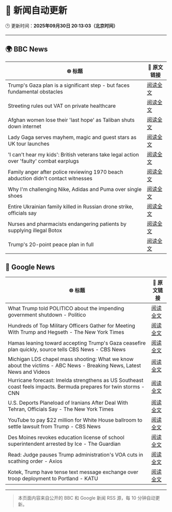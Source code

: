 # 🧠 新闻自动更新

🕒 更新时间：**2025年09月30日 20:13:03（北京时间）**

---

## 🌍 BBC News

| 🌐 标题 | 🔗 原文链接 |
|--------|-------------|
| Trump's Gaza plan is a significant step - but faces fundamental obstacles | [阅读全文](https://www.bbc.com/news/articles/cy4r1xjy90ko?at_medium=RSS&at_campaign=rss) |
| Streeting rules out VAT on private healthcare | [阅读全文](https://www.bbc.com/news/articles/c0knr2dmn4mo?at_medium=RSS&at_campaign=rss) |
| Afghan women lose their 'last hope' as Taliban shuts down internet | [阅读全文](https://www.bbc.com/news/articles/c98dmq03n92o?at_medium=RSS&at_campaign=rss) |
| Lady Gaga serves mayhem, magic and guest stars as UK tour launches | [阅读全文](https://www.bbc.com/news/articles/cn829pjr2mpo?at_medium=RSS&at_campaign=rss) |
| 'I can't hear my kids': British veterans take legal action over 'faulty' combat earplugs | [阅读全文](https://www.bbc.com/news/articles/ce84e4egp38o?at_medium=RSS&at_campaign=rss) |
| Family anger after police reviewing 1970 beach abduction didn't contact witnesses | [阅读全文](https://www.bbc.com/news/articles/c1ed4g1q52no?at_medium=RSS&at_campaign=rss) |
| Why I'm challenging Nike, Adidas and Puma over single shoes | [阅读全文](https://www.bbc.com/news/articles/cewnje717rqo?at_medium=RSS&at_campaign=rss) |
| Entire Ukrainian family killed in Russian drone strike, officials say | [阅读全文](https://www.bbc.com/news/articles/cdxqdpgznzeo?at_medium=RSS&at_campaign=rss) |
| Nurses and pharmacists endangering patients by supplying illegal Botox | [阅读全文](https://www.bbc.com/news/articles/cn82z3grpd3o?at_medium=RSS&at_campaign=rss) |
| Trump's 20-point peace plan in full | [阅读全文](https://www.bbc.com/news/articles/c70155nked7o?at_medium=RSS&at_campaign=rss) |

## 📰 Google News

| 🌐 标题 | 🔗 原文链接 |
|--------|-------------|
| What Trump told POLITICO about the impending government shutdown - Politico | [阅读全文](https://news.google.com/rss/articles/CBMitAFBVV95cUxOX2VWRVpTNGJxNUlzNWc2Z3g1amxfQS1aRnNRb2V6UERvQTV3b285RlMwQmNuVzB4QloxQ1RsVFJjTDk2blBpYk9ERE51ZXBMN0xFNTlyUE1LTHBXSnNpUm1kOU14ZkRDaVM2LU9qcnlQYTVqYWJEcnU1NjA2akxkUXY1YWQ0RWxKeG1KaWxuYzRER1Q1YjA4SER4RlFJS3plUWtBbVcxV1h2S1JQVjVfTXBaU3c?oc=5) |
| Hundreds of Top Military Officers Gather for Meeting With Trump and Hegseth - The New York Times | [阅读全文](https://news.google.com/rss/articles/CBMiiwFBVV95cUxPZHZHVFluUEwtUDNXU0p4eHdRb3RRYWc0TW9MOW9xU0I0QlVqUC1rX3U5UEp6OGEzUDFVYkMxZkdGTlZfeDhhLUJENzA5YnFYcGhydjBXT1RoNWQtQWlkNFVHZWl2QUtGYjhva0pFS0NqaFFHc3MtYlBSX25HUzZVNnpwalZEQWh4NG9J?oc=5) |
| Hamas leaning toward accepting Trump's Gaza ceasefire plan quickly, source tells CBS News - CBS News | [阅读全文](https://news.google.com/rss/articles/CBMimwFBVV95cUxNc0tTU2NDTjRJZ01GcEQ0Tm9YaWV4MnlKa3lUQnhueEVLSlk3SkxoVzlaVmhoSmZIMHBKaUVEdE5VYlVzejFvNnM3eF9ueHktTDVvV1VHNi1wWnA5MEdMVS1IMmdxZDhBZzRuMVVrb3Q0VTlTVFFweFJEaWd3SEtlSll4VHlBMHJxcjFnRUw4ZkI4SllvMlVMU3c2Z9IBoAFBVV95cUxNZzVxbjNBX3V4dHRvRU50VU14YTBHb3Y0S20tQ3gzY3RnUFIyQUVVd2hYY1BOaHhvaFl5LXJsc3RmdTA5RzcyMVF3LWppY1NBbmpLbUNrd0dESWdIYzdYOVExVThNbHJrX2F3bGg5STV2SUx6aUZIUDR1NVM5b0JORG9Na2V0ZFV5N1IzbnZYVG1NWHJQX0Jfb1lTX0FzQ2xJ?oc=5) |
| Michigan LDS chapel mass shooting: What we know about the victims - ABC News - Breaking News, Latest News and Videos | [阅读全文](https://news.google.com/rss/articles/CBMijwFBVV95cUxQZ1lqSVhIS2JkWnVJTk82QWpRMEVDdWpXaHF6VEFvVjNiZWtDWFlRR3VIR1NsUkFpUnRWaUUzRGM0N2ZxTEx2aG14dDJQVno3Uk9jT3dVT3RXQks3NGpaTXRvTnR6LXczenhHaHdfa0JJaGVScktDUHRNM0JMUUpaTHdzSWFZNWdhWDZhbDdiMNIBlAFBVV95cUxQdzN5WENaeXZuY1RnZ1J6VFlxVDdfWGpJTnltcEZxY0FoREgteXVlZV9HckJEWUZua213RzFDZ0J6dGNoU2szTk83TkpSd0kwN1gtXzJqNFY5LUl1QlZ6VC1qeUUtZzY2ZlZ1S2dpTEktS083N0JFNzlxZ081RnA0cTRFTkoxdVdnY2RYeU5rN2JNbEJB?oc=5) |
| Hurricane forecast: Imelda strengthens as US Southeast coast feels impacts. Bermuda prepares for twin storms - CNN | [阅读全文](https://news.google.com/rss/articles/CBMingFBVV95cUxQYWV0RGJXNkpoOGNsQ0pyVHg5WVBsVzdBbnpkRFhCdGZJenh1M1E2LTlmRnFseENmTHRBUkpYZjh5Sm1FV044LU9Za19sYjE4TWpOOVRtaFZYY0J1ckFVdl9DaHptald6Z1J6YXR2bzRqbThvSDJuOVRKbkFJdkRySEVTS2w4UHpScThXSE9aMURlVzA0a3ptMTRhbndmQQ?oc=5) |
| U.S. Deports Planeload of Iranians After Deal With Tehran, Officials Say - The New York Times | [阅读全文](https://news.google.com/rss/articles/CBMiiwFBVV95cUxPOVZ5cTRiUGFSNWVvTHNBMy1oVHhtcFdSRlcwUHZCQTI1V3FPcGVLZklfOFZxbjVydENkODFzNV9DNHFvLThxS3JuQzI5amxCeEd5Y0tmTDhZN2xVSGR2dEU2RmVMdnNvY292N3VpUUFXMXpBVDRTeGZIa1NzZnc0YjRhSFQzbW90YVlz?oc=5) |
| YouTube to pay $22 million for White House ballroom to settle lawsuit from Trump - CBS News | [阅读全文](https://news.google.com/rss/articles/CBMihwFBVV95cUxNR0R5ZjdTcWR0VC1NRmFPbHlsRHBRWUZaT1ZYVmRwZjI4SXkweEJmWURCWVlqekotcFY3R3BJaU1Bd3NYSUw5U2hHYnFyQnVzLVVjeGhCTi1acmpUbmFpNWN6Q2ZLYmJkSTRpZWVGRG9zTlhMdUJJYTN4UVZwUE5KQkxHcGpvZ2_SAYwBQVVfeXFMT0NvVmQ2aEtiN2ZQNGY5YmQ3d3F2TXl0NnkyREtocHpuTnJTNlgwWU01VHE1dW5abWJFTnJGYmZ2SHdCck1VLTcxblFwdWhIenVtdGtITlNVS2tBaHZaTEg3bUd5aC04STNIbkJBRi03MXJUWnVNdzZGZG1GWXU5N2xvakFuMExmTVd3VHo?oc=5) |
| Des Moines revokes education license of school superintendent arrested by Ice - The Guardian | [阅读全文](https://news.google.com/rss/articles/CBMiogFBVV95cUxNZVZ0bTQtcE5DaEctQTRmVk1TTHhGQjlfSXNqbkJacmNyR1RCWlIxejFVWVJNV1BiV0dZcWZJR0VtQkxPSjA4WS1PQVNEd0NkWlR1SjB2X3NCSm4xd3YzTE9NMHdzTlh4cTkyc1BOOWVBQzBVMVpGRjhpS0J1TTNEOWRFWmwxeDRaWENZT3JRNFMxMDRwN2VLWEhseDlNZVVIbnc?oc=5) |
| Read: Judge pauses Trump administration's VOA cuts in scathing order - Axios | [阅读全文](https://news.google.com/rss/articles/CBMiigFBVV95cUxNdV9zX0ptb3plcG5yUVBoR2F6VzNUZjdJVXI5dEcwVTVlb3c2bEcyTy1XRFFVdmZWRF8xX0tGcURCeVpTTTA3blVQSjlGQU9TcGxSckxWdFZuczRFYlNOa3RTLVF1SUk0eGp0MVdsbnNLcmgtQ2w2NXNmQ09TU0xSLXRFejJKTkg3SGc?oc=5) |
| Kotek, Trump have tense text message exchange over troop deployment to Portland - KATU | [阅读全文](https://news.google.com/rss/articles/CBMiqgFBVV95cUxQOGdVelpTWG5NV2NyYkh3MGszZXVObjVweHdUeU5kOXpJMmpnMmNWcFRnTWV3clBveDhMOG9CM0g2T2dxaUVjMUUtZ21IZm9XVFlnSkJjQ1RJM0RjLVFTYkdrQldXMzR5WV9WNU13SVYydTBZWk1vcGZMVUNHNUh4dmlmQzN6TmoxYVRiam5vRW1YNGZTRnNzN0N2T216LVl3SnF2TW54d1VKZw?oc=5) |

---
> 本页面内容来自公开的 BBC 和 Google 新闻 RSS 源，每 10 分钟自动更新。